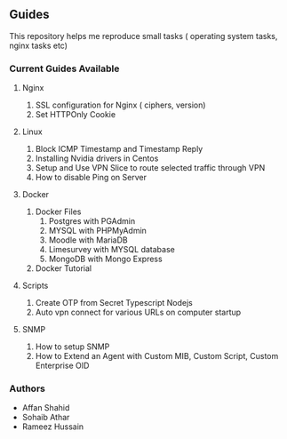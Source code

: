 ## Guides

This repository helps me reproduce small tasks ( operating system tasks, nginx tasks etc)

### Current Guides Available

1. Nginx
    1. SSL configuration for Nginx ( ciphers, version)
    2. Set HTTPOnly Cookie

2. Linux
    1. Block ICMP Timestamp and Timestamp Reply
    2. Installing Nvidia drivers in Centos
    3. Setup and Use VPN Slice to route selected traffic through VPN
    4. How to disable Ping on Server

3. Docker
    1. Docker Files
        1. Postgres with PGAdmin
        2. MYSQL with PHPMyAdmin
        3. Moodle with MariaDB
        4. Limesurvey with MYSQL database
        5. MongoDB with Mongo Express
    2. Docker Tutorial

4. Scripts
    1. Create OTP from Secret Typescript Nodejs
    2. Auto vpn connect for various URLs on computer startup

5. SNMP
    1. How to setup SNMP
    2. How to Extend an Agent with Custom MIB, Custom Script, Custom Enterprise OID

### Authors
- Affan Shahid
- Sohaib Athar
- Rameez Hussain